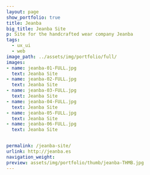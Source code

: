```yaml
---
layout: page
show_portfolio: true
title: Jeanba
big_title: Jeanba Site
p: Site for the handcrafted wear company Jeanba
tags:
  - ux_ui
  - web
image_path: ../assets/img/portfolio/full/
images:
- name: jeanba-01-FULL.jpg
  text: Jeanba Site
- name: jeanba-02-FULL.jpg
  text: Jeanba Site
- name: jeanba-03-FULL.jpg
  text: Jeanba Site
- name: jeanba-04-FULL.jpg
  text: Jeanba Site
- name: jeanba-05-FULL.jpg
  text: Jeanba Site
- name: jeanba-06-FULL.jpg
  text: Jeanba Site


permalink: /jeanba-site/
urlink: http://jeanba.es
navigation_weight: 
preview: assets/img/portfolio/thumb/jeanba-THMB.jpg
---
```

